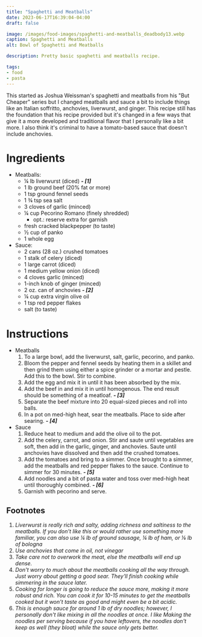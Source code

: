 ```yaml
---
title: "Spaghetti and Meatballs"
date: 2023-06-17T16:39:04-04:00
draft: false

image: /images/food-images/spaghetti-and-meatballs_deadbody13.webp
caption: Spaghetti and Meatballs
alt: Bowl of Spaghetti and Meatballs

description: Pretty basic spaghetti and meatballs recipe. 

tags:
- food
- pasta
---
```


This started as Joshua Weissman's spaghetti and meatballs from his "But Cheaper" series but I changed meatballs and sauce a bit to include things like an Italian soffritto, anchovies, liverwurst, and ginger. This recipe still has the foundation that his recipe provided but it's changed in a few ways that give it a more developed and traditional flavor that I personally like a bit more. I also think it's criminal to have a tomato-based sauce that doesn't include anchovies.

# Ingredients
- Meatballs:
    - &frac14; lb liverwurst (diced) ***- [1]***
    - 1 lb ground beef (20% fat or more)
    - 1 tsp ground fennel seeds
    - 1 &frac34; tsp sea salt
    - 3 cloves of garlic (minced)
    - &frac14; cup Pecorino Romano (finely shredded)
        - opt.: reserve extra for garnish
    - fresh cracked blackpepper (to taste)
    - &frac12; cup of panko
    - 1 whole egg
- Sauce:
    - 2 cans (28 oz.) crushed tomatoes
    - 1 stalk of celery (diced)
    - 1 large carrot (diced)
    - 1 medium yellow onion (diced)
    - 4 cloves garlic (minced)
    - 1-inch knob of ginger (minced)
    - 2 oz. can of anchovies ***- [2]***
    - &frac14; cup extra virgin olive oil
    - 1 tsp red pepper flakes
    - salt (to taste)

# Instructions
- Meatballs
    1. To a large bowl, add the liverwurst, salt, garlic, pecorino, and panko.
    1. Bloom the pepper and fennel seeds by heating them in a skillet and then grind them using either a spice grinder or a mortar and pestle. Add this to the bowl. Stir to combine.
    1. Add the egg and mix it in until it has been absorbed by the mix.
    1. Add the beef in and mix it in until homogenous. The end result should be something of a meatloaf. ***- [3]***
    1. Separate the beef mixture into 20 equal-sized pieces and roll into balls.
    1. In a pot on med-high heat, sear the meatballs. Place to side after searing. ***- [4]***
- Sauce
    1. Reduce heat to medium and add the olive oil to the pot.
    1. Add the celery, carrot, and onion. Stir and saute until vegetables are soft, then add in the garlic, ginger, and anchovies. Saute until anchovies have dissolved and then add the crushed tomatoes.
    1. Add the tomatoes and bring to a simmer. Once brought to a simmer, add the meatballs and red pepper flakes to the sauce. Continue to simmer for 30 minutes. ***- [5]***
    1. Add noodles and a bit of pasta water and toss over med-high heat until thoroughly combined. ***- [6]***
    1. Garnish with pecorino and serve.

## Footnotes
1. *Liverwurst is really rich and salty, adding richness and saltiness to the meatballs. If you don't like this or would rather use something more familiar, you can also use &frac14; lb of ground sausage, &frac14; lb of ham, or &frac18; lb of bologna*
2. *Use anchovies that come in oil, not vinegar*
3. *Take care not to overwork the meat, else the meatballs will end up dense.*
4. *Don't worry to much about the meatballs cooking all the way through. Just worry about getting a good sear. They'll finish cooking while simmering in the sauce later.*
5. *Cooking for longer is going to reduce the sauce more, making it more robust and rich. You can cook it for 10-15 minutes to get the meatballs cooked but it won't taste as good and might even be a bit acidic.*
6. *This is enough sauce for around 1 lb of dry noodles; however, I personally don't like mixing in all the noodles at once. I like Making the noodles per serving because if you have leftovers, the noodles don't keep as well (they bloat) while the sauce only gets better.*
